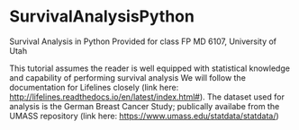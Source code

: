 # SurvivalAnalysisPython
Survival Analysis in Python
Provided for class FP MD 6107, University of Utah

This tutorial assumes the reader is well equipped with statistical knowledge and capability of performing survival analysis We will follow the documentation for Lifelines closely (link here: http://lifelines.readthedocs.io/en/latest/index.html#). The dataset used for analysis is the German Breast Cancer Study; publically availabe from the UMASS repository (link here: https://www.umass.edu/statdata/statdata/)
